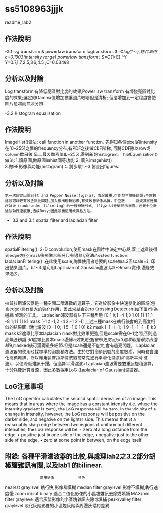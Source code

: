 # ss5108963jjjk
readme_lab2
## 作法說明 
-3.1 log transform & powerlaw transform
   logtransform: S=C*log(1+r),迭代法得c=0.1803(intensity range)
   powerlaw transform : S=C*(1+E).^Y Y=0.7,1.7,2.5,3.6,4.5 ;C=0.03468
## 分析以及討論
   Log transform 有降低亮區對比度的效果,Power law transform 有增強亮區對比度的效果;選定的Gamma值增加會讓圖片較暗但是清析;
   但是增加到一定程度會使圖片過暗而無法分辨.
   
-3.2 Histogram equalization 
## 作法說明
   ImageHist()做法: call function in another function.
   先得知各個pixel的intensity在[0~255]之間的frequency分布,有PDF之後做CDF階梯,
   再將CDF除以row或column數目後,呈上最大像素值(L=255),得到新的histogram。
   histEqualization()做法: 1.讀原圖,做原圖imhist同等功能  2. 讀入imagehist()  
   3.做HE影像與功能(histogram)  4. 將步驟1.~3.皆畫出figures.
## 分析以及討論
    第一次寫完出現Salt and Pepper Noise(fig2-a), 情況嚴重,可能發生隨機錯誤;中位數濾波可以較有效去除此問題,加入後出現新影像,有效改善影像品質。中位數     濾波其實是排序濾波（rank-order filtering）的一種特殊形式, (fig2-b)是簡易示意圖。但是中位數濾波執行速度慢,造成Busy;因此最後使用歧異點方法。
- 3.3 and 3.4 spatial filter and laplacian filter
## 作法說明  
  spatialFiltering(): 2-D convolution,使用mask在圖片中決定中心點,蓋上遮罩後得到edge強化(mask後影像大部分只有邊緣),寫法:Nested function.
  laplacianFiltering() :在此使用scale,詢問使用者想要的scale如a.2圖scale=3;
  印出結果圖片。b.1~3.是利用Laplacian of Gaussian濾波,以9*9mask實作,邊緣效果過多。
## 分析以及討論
  拉普拉斯濾波器是一種空間二階導數的運算子，它對於影像中快速變化的區域(包含edge)具有很大的強化作用，因此常結合Zero Crossing Detection(如下圖)作為邊緣   偵測的工具。
  Laplacian濾波器有以下三種型態
  [0 1 0;1 -4 1;0 1 0]
  [1 1 1;1 -8 1;1 1 1]        k1 mask
  [-1 2 -1;2 -4 2;-1 2 -1]
  上述三種mask在執行後會的到高度相似的結果圖.
  銳化濾波
  [0 -1 0;-1 5 -1;0 1 0]     k2 mask
  [-1 -1 -1;-1 9 -1;-1 -1 -1] k3 mask
  k2遮罩比原本laplacian mask對比效果更強,但是scale需在0~1之間,否則過亮無法辨識
  ;k1遮罩比原本mask邊緣*5效果更強(細節更突出);k3遮罩則是最突出邊緣*9,masked後可獲得最多細節.但是scale還是不能大,會有過亮問題。
  Laplacian濾波器的使用也採標準的迴旋積方法。由於它對高頻訊號的高度敏感，同時也會強化高頻雜訊，所以應用拉普拉斯濾波器前常先進行平滑化濾波(如高斯平滑   濾波)，以便降低雜訊干擾。但高斯平滑濾波+Laplacian濾波需要雙重迴旋積運算，十分耗費計算資源，因此多數採用LoG (Laplacian of Gaussian)濾波器。
## LoG注意事項
The LoG operator calculates the second spatial derivative of an image. This means that in areas where the image has a constant intensity (i.e. where the intensity gradient is zero), the LoG response will be zero. In the vicinity of a change in intensity, however, the LoG response will be positive on the darker side, and negative on the lighter side. This means that at a reasonably sharp edge between two regions of uniform but different intensities, the LoG response will be:
•	zero at a long distance from the edge,
•	positive just to one side of the edge,
•	negative just to the other side of the edge,
•	zero at some point in between, on the edge itself.
## 附錄: 各種平滑濾波器的比較,與處理lab2之3.2部分胡椒鹽雜訊有關,以及lab1 的bilinear.

                    適用影像           特色
nearest             graylevel         執行快,影像易模糊
median filter       graylevel         影像不模糊,執行速度慢
zoom in/out         binary            適合二值化影像的小區塊雜訊去除或填補
MAX/min filter      graylevel         適合灰階影像的小區塊雜訊去除或填補
peak/valley filter  graylevel         淡化灰階影像的小區塊灰階與周邊灰階的差異
  

